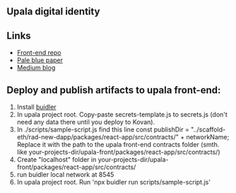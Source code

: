 ## Upala digital identity


## Links 
- [Front-end repo](https://github.com/porobov/upala-front)
- [Pale blue paper](https://upala-docs.readthedocs.io/en/latest/)
- [Medium blog](https://medium.com/six-degrees-of-separation/)

## Deploy and publish artifacts to upala front-end:
1. Install [buidler](https://github.com/nomiclabs/buidler)
2. In upala project root. Copy-paste secrets-template.js to secrets.js (don't need any data there until you deploy to Kovan).
3. In ./scripts/sample-script.js find this line
const publishDir =  "../scaffold-eth/rad-new-dapp/packages/react-app/src/contracts/" + networkName;
Replace it with the path to the upala front-end contracts folder (smth. like your-projects-dir/upala-front/packages/react-app/src/contracts/)
4. Create "localhost" folder in your-projects-dir/upala-front/packages/react-app/src/contracts/
5. run buidler local network at 8545
6. In upala project root. Run 'npx buidler run scripts/sample-script.js'
